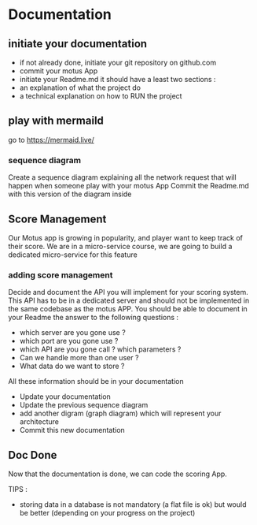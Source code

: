 # Documentation 

## initiate your documentation 

- if not already done, initiate your git repository on github.com
- commit  your motus App 
- initiate your Readme.md
it should have a least two sections : 
-  an explanation of what the project do
-  a technical explanation on how to RUN the project 

## play with mermaild 

go to https://mermaid.live/

### sequence diagram

Create a sequence diagram explaining all the network request that will happen when someone play with your motus App
Commit the Readme.md with this version of the diagram inside 

## Score Management

Our Motus app is growing in popularity, and player want to keep track of their score.
We are in a micro-service course, we are going to build a dedicated micro-service for this feature


### adding score management

Decide and document the API you will implement for your scoring system.
This API has to be in a dedicated server and should not be implemented in the same codebase as the motus APP. 
You should be able to document in your Readme the answer to the following questions :
- which server are you gone use ? 
- which port are you gone use ?
- which API are you gone call ?  which parameters ?
- Can we handle more than one user ?
- What data do we want to store ?

All these information should be in your documentation 
- Update your documentation 
- Update the previous sequence diagram 
- add another digram (graph diagram) which will represent your architecture
- Commit this new documentation

## Doc Done

Now that the documentation is done, we can code the scoring App.

TIPS :
- storing data in a database is not mandatory (a flat file is ok) but would be better (depending on your progress on the project)








